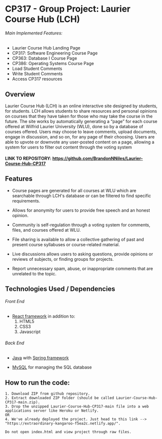# CP317 - Group Project: Laurier Course Hub (LCH)

###### Main Implemented Features:

- Laurier Course Hub Landing Page
- CP317: Software Engineering Course Page
- CP363: Database I Course Page
- CP386: Operating Systems Course Page
- Load Student Comments
- Write Student Comments
- Access CP317 resources

## Overview

Laurier Course Hub (LCH) is an online interactive site designed by students, for students. LCH allows students to share resources and personal opinions on courses that they have taken for those who may take the course in the future. The site works by automatically generating a “page” for each course offered at Wilfrid Laurier University (WLU), done so by a database of courses offered. Users may choose to leave comments, upload documents, engage in discussion, and so on, for any page of their choosing. Users are able to upvote or downvote any user-posted content on a page, allowing a system for users to filter out content through the voting system

#### LINK TO REPOSITORY: https://github.com/BrandonNNiles/Laurier-Course-Hub-CP317

## Features

- Course pages are generated for all courses at WLU which are searchable through LCH's database or can be filtered to find specific requirements.

- Allows for anonymity for users to provide free speech and an honest opinion.

- Community is self-regulation through a voting system for comments, files, and courses offered at WLU.

- File sharing is available to allow a collective gathering of past and present course syllabuses or course-related material.

- Live discussions allows users to asking questions, provide opinions or reviews of subjects, or finding groups for projects.

- Report unnecessary spam, abuse, or inappropriate comments that are unrelated to the topic.

## Technologies Used / Dependencies 

###### Front End

- [React framework](https://reactjs.org/) in addition to: <br>
  1. HTML5
  2. CSS3
  3. Javascript

###### Back End

- [Java](https://www.java.com/en/) with [Spring framework](https://spring.io/)

- [MySQL](https://www.mysql.com/) for managing the SQL database


## How to run the code:

	1. Download ZIP from github repository.
	2. Extract downloaded ZIP folder (should be called Laurier-Course-Hub-CP317-main.zip).
	3. Drop the unzipped Laurier-Course-Hub-CP317-main file into a web applications server like Heroku or Netlify.
	OR
	4. We've already deployed the project. Just head to this link --> "https://extraordinary-kangaroo-f5ea2c.netlify.app/".
	
	Do not open index.html and view project through raw files.

